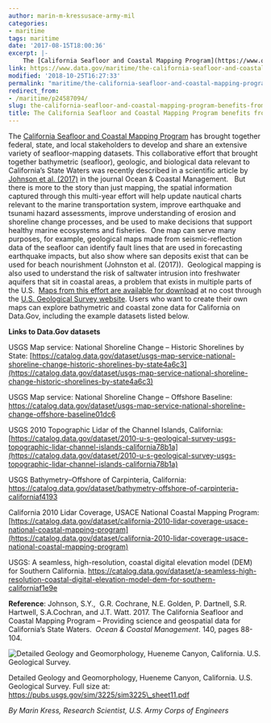 ```yaml
---
author: marin-m-kressusace-army-mil
categories:
- maritime
tags: maritime
date: '2017-08-15T18:00:36'
excerpt: |-
    The [California Seafloor and Coastal Mapping Program](https://www.opc.ca.gov/category/programs-seafloor-and-coastal-mapping/) has brought together federal, state, and local stakeholders to develop and share an extensive variety of seafloor-mapping datasets…
link: https://www.data.gov/maritime/the-california-seafloor-and-coastal-mapping-program-benefits-from-shared-data/
modified: '2018-10-25T16:27:33'
permalink: "maritime/the-california-seafloor-and-coastal-mapping-program-benefits-from-shared-data/"
redirect_from:
- /maritime/p24587094/
slug: the-california-seafloor-and-coastal-mapping-program-benefits-from-shared-data
title: The California Seafloor and Coastal Mapping Program benefits from shared data
---
```


The [California Seafloor and Coastal Mapping Program](https://www.opc.ca.gov/category/programs-seafloor-and-coastal-mapping/) has brought together federal, state, and local stakeholders to develop and share an extensive variety of seafloor-mapping datasets. This collaborative effort that brought together bathymetric (seafloor), geologic, and biological data relevant to California’s State Waters was recently described in a scientific article by [Johnson et al. (2017)](https://www.sciencedirect.com/science/article/pii/S0964569117301242) in the journal Ocean & Coastal Management.   But there is more to the story than just mapping, the spatial information captured through this multi-year effort will help update nautical charts relevant to the marine transportation system, improve earthquake and tsunami hazard assessments, improve understanding of erosion and shoreline change processes, and be used to make decisions that support healthy marine ecosystems and fisheries.  One map can serve many purposes, for example, geological maps made from seismic-reflection data of the seafloor can identify fault lines that are used in forecasting earthquake impacts, but also show where san deposits exist that can be used for beach nourishment (Johnston et al. (2017)).  Geological mapping is also used to understand the risk of saltwater intrusion into freshwater aquifers that sit in coastal areas, a problem that exists in multiple parts of the U.S.  [Maps from this effort are available for download](https://walrus.wr.usgs.gov/mapping/csmp/map_production.html) at no cost through the [U.S. Geological Survey website](https://walrus.wr.usgs.gov/mapping/csmp/map_production.html). Users who want to create their own maps can explore bathymetric and coastal zone data for California on Data.Gov, including the example datasets listed below.

**Links to Data.Gov datasets**

USGS Map service: National Shoreline Change – Historic Shorelines by State: [https://catalog.data.gov/dataset/usgs-map-service-national-shoreline-change-historic-shorelines-by-state4a6c3](https://catalog.data.gov/dataset/usgs-map-service-national-shoreline-change-historic-shorelines-by-state4a6c3)

USGS Map service: National Shoreline Change – Offshore Baseline: https://catalog.data.gov/dataset/usgs-map-service-national-shoreline-change-offshore-baseline01dc6

USGS 2010 Topographic Lidar of the Channel Islands, California: [https://catalog.data.gov/dataset/2010-u-s-geological-survey-usgs-topographic-lidar-channel-islands-california78b1a](https://catalog.data.gov/dataset/2010-u-s-geological-survey-usgs-topographic-lidar-channel-islands-california78b1a)

USGS Bathymetry–Offshore of Carpinteria, California: https://catalog.data.gov/dataset/bathymetry-offshore-of-carpinteria-californiaf4193

California 2010 Lidar Coverage, USACE National Coastal Mapping Program: [https://catalog.data.gov/dataset/california-2010-lidar-coverage-usace-national-coastal-mapping-program](https://catalog.data.gov/dataset/california-2010-lidar-coverage-usace-national-coastal-mapping-program)

USGS: A seamless, high-resolution, coastal digital elevation model (DEM) for Southern California. https://catalog.data.gov/dataset/a-seamless-high-resolution-coastal-digital-elevation-model-dem-for-southern-californiaf1e9e

**Reference**: Johnson, S.Y.,  G.R. Cochrane, N.E. Golden, P. Dartnell, S.R. Hartwell, S.A.Cochran, and J.T. Watt. 2017. The California Seafloor and Coastal Mapping Program – Providing science and geospatial data for California’s State Waters.  _Ocean & Coastal Management_. 140, pages 88-104.

![Detailed Geology and Geomorphology, Hueneme Canyon, California. U.S. Geological Survey.](https://s3-us-gov-west-1.amazonaws.com/cg-0817d6e3-93c4-4de8-8b32-da6919464e61/usgsHueneme.jpg)

Detailed Geology and Geomorphology, Hueneme Canyon, California. U.S. Geological Survey. Full size at: https://pubs.usgs.gov/sim/3225/sim3225\_sheet11.pdf

_By Marin Kress, Research Scientist, U.S. Army Corps of Engineers_


